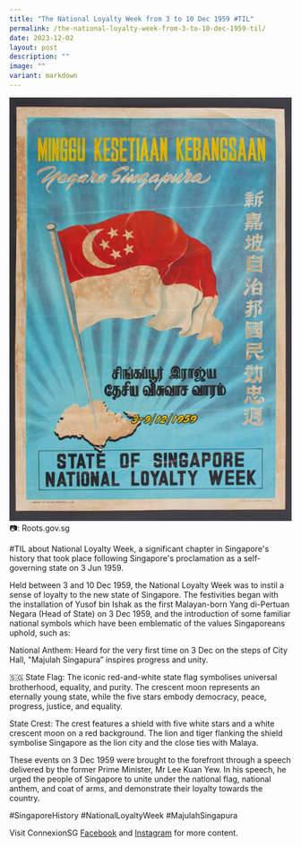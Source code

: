```yaml
---
title: "The National Loyalty Week from 3 to 10 Dec 1959 #TIL"
permalink: /the-national-loyalty-week-from-3-to-10-dec-1959-til/
date: 2023-12-02
layout: post
description: ""
image: ""
variant: markdown
---
```

![](/images/connexionsg/2023/national_loyalty_week.jpg)
📷: Roots.gov.sg

#TIL about National Loyalty Week, a significant chapter in Singapore's history that took place following Singapore's proclamation as a self-governing state on 3 Jun 1959.

Held between 3 and 10 Dec 1959, the National Loyalty Week was to instil a sense of loyalty to the new state of Singapore. The festivities began with the installation of Yusof bin Ishak as the first Malayan-born Yang di-Pertuan Negara (Head of State) on 3 Dec 1959, and the introduction of some familiar national symbols which have been emblematic of the values Singaporeans uphold, such as:

National Anthem: Heard for the very first time on 3 Dec on the steps of City Hall, "Majulah Singapura” inspires progress and unity.

🇸🇬 State Flag: The iconic red-and-white state flag symbolises universal brotherhood, equality, and purity. The crescent moon represents an eternally young state, while the five stars embody democracy, peace, progress, justice, and equality.

State Crest: The crest features a shield with five white stars and a white crescent moon on a red background. The lion and tiger flanking the shield symbolise Singapore as the lion city and the close ties with Malaya.

These events on 3 Dec 1959 were brought to the forefront through a speech delivered by the former Prime Minister, Mr Lee Kuan Yew. In his speech, he urged the people of Singapore to unite under the national flag, national anthem, and coat of arms, and demonstrate their loyalty towards the country.

#SingaporeHistory #NationalLoyaltyWeek #MajulahSingapura


Visit ConnexionSG [Facebook](https://www.facebook.com/ConnexionSG) and [Instagram](https://www.instagram.com/connexionsg/) for more content.